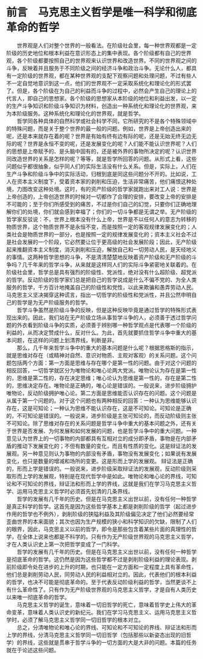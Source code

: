 # 前言　马克思主义哲学是唯一科学和彻底革命的哲学

　　世界观是人们对整个世界的一般看法。在阶级社会里，每一种世界观都是一定阶级的历史地位和根本利益在意识形态上的集中表现。各个阶级都有自己的世界观，各个阶级都要按照自己的世界观来认识世界和改造世界。不同的世界观之间的斗争，反映着并且服务于不同阶级之间的经济斗争和政治斗争。无论什么人，都具有一定阶级的世界观，都在某种世界观的支配下观察问题和处理问题，不过有些人不一定自觉地意识到这一点，他们的世界观不一定采取系统化和理论化的形式罢了。但是，各个阶级在为自己的利益而斗争的过程中，必然会产生自己的理论上的代言人，即自己的思想家。各个阶级的思想家从本阶级的地位和利益出发，以一定的生产斗争知识和阶级斗争知识为材料，创造出一种系统化和理论化的世界观，来为本阶级服务。这种系统化和理论化的世界观，就是哲学。\
　　哲学同各种具体的自然科学或社会科学不同，它所研究的不是各个特殊领域中的特殊问题，而是关于整个世界的最一般的问题。例如，世界是上帝创造出来的呢，还是本来就存在着的呢？世界是有始有终有边有际的呢，还是无始无终无边无际的呢？世界是永恒不变的呢，还是发展变化的呢？人们能不能认识世界呢？人们的思想是上帝赋予的、是头脑中固有的，还是被外界的事物所决定的呢？认识世界同改造世界的关系是怎样的呢？等等，就是哲学所回答的问题。从形式上看，这些问题似乎都很抽象，似乎同人们的实际生活没有什么关系。但是，实际上，人们在生产斗争和阶级斗争中的实际活动，归根到底是同这些问题分不开的。比如说，工人在资本主义制度下，受着资本家的剥削和压迫，生活非常痛苦，他们痛恨这种处境，力图改变这种处境。这时，有的资产阶级的哲学家就跑出来对工人说：世界是上帝创造的，上帝创造世界的时候对一切都作了合理的安排，要改变上帝的安排是不可能的；至于你们所感受到的痛苦，不过是你们自己的幻觉，只要你们正确地理解你们的处境，你们就会感到幸福了；你们的一切斗争都是无谓之举。无产阶级的哲学家反驳说：不，世界上根本没有什么上帝，世界是不以任何人的意志为转移的物质世界，这个物质世界不是永恒不变，而是按照一定的客观规律发展变化的；人类社会是物质世界的一部分，也是按照一定的规律发展变化的；资本主义社会不过是社会发展的一个阶段，它必然要让位于更高级的社会发展阶段；因此，无产阶级起来推翻资本主义制度，消灭剥削和压迫，解放自己和一切劳动人民，是天经地义的事情。这两种哲学思想的斗争，不是清清楚楚地反映着资产阶级和无产阶级的斗争吗？几千年来的哲学斗争，从来就是这样同人们的实际斗争紧密地关联着的。在阶级社会里，哲学总是具有强烈的阶级性、党派性，绝对没有什么超阶级、超党派的哲学。反动阶级的哲学家们总是把自己的哲学说成是什么不偏不党的、为全人类服务的哲学，千方百计地掩盖自己的阶级性和党性，以此来欺骗和愚弄劳动人民。马克思主义坚决揭穿这种谎言，指出一切哲学的阶级性和党派性，并且公然申明自己的哲学是为无产阶级服务的哲学。\
　　哲学斗争虽然是阶级斗争的反映，但是这种反映毕竟是通过哲学的特殊形式表现出来的。因此，我们站在无产阶级立场从事哲学斗争的人，必须善于透过哲学问题的外衣看到阶级斗争的实质，必须善于辨别哪一种哲学观点是代表哪一个阶级的利益的，从而决定赞成什么，反对什么。为此，首先就要抓住哲学斗争中重大的基本问题，在这样的问题上划清界线，判断是非。\
　　那么，几千年来哲学斗争中的重大的基本问题是什么呢？根据恩格斯的指示，就是思维对存在（或精神对自然、意识对物质、主观对客观）的关系问题。这个问题包括两个方面：第一方面是思维与存在哪个是第一性的问题。由于对这个问题的相反回答，一切哲学就区分为唯物论和唯心论两大党派。唯物论认为存在是第一性的，思维是第二性的，存在决定思维；唯心论认为思维是第一性的，存在是第二性的，思维决定存在。唯物论是正确的，唯心论是错误的。一般说来，进步阶级拥护唯物论，反动阶级拥护唯心论。第二方面是思维能否认识存在的问题。这个问题是从属于第一个问题的。对于这个问题也有两种相反的回答：一种认为思维能够认识存在，这是可知论；一种认为思维不能认识存在，这是不可知论。可知论是正确的，不可知论是错误的。一般说来，进步阶级是主张可知论的，而反动阶级则主张不可知论。除了思维对存在的关系问题是哲学斗争中重大的基本问题之外，还有关于世界是否发展、为何发展和如何发展的问题，也是哲学斗争中的重大问题。一种意见认为世界上的一切事物的内部都具有互相对立的成分即矛盾，事物是在内部矛盾的推动下发展变化的；不但有数量的变化，而且有性质的变化。这是辩证法的发展观。另一种意见则认为事物的内部没有矛盾，事物没有发展变化；如果说有发展变化，也只是数量的增减和场所的变更。这是形而上学的发展观。 辩证法是正确的，形而上学是错误的。一般说来，进步阶级采取辩证法的发展观，反动阶级则采取形而上学的发展观，特别是在现代哲学中是如此。唯物论和唯心论的界线，可知论和不可知论的界线，辩证法和形而上学的界线，这就是我们在学习马克思主义哲学、运用马克思主义哲学时必须首先划清的几条界线。\
　　哲学的发展有几千年的历史。但是在马克思主义出世以前，没有任何一种哲学是真正科学的哲学。这首先是因为这些哲学基本上都是剥削阶级的哲学（起过进步作用的哲学也不例外），剥削阶级的狭隘利益及其阶级偏见决定了他们必然要经常歪曲世界的本来面貌；其次也因为生产规模的狭小和科学知识的欠缺，限制了人们的眼界，因此，马克思主义以前的哲学，即令是那些包含着某些片面的真理性的哲学，在全体上说来也都是不科学的。只有作为无产阶级世界观的马克思主义哲学，才在人类认识史上第一次把哲学变成了一门科学。\
　　哲学的发展有几千年的历史。但是在马克思主义出世以前，没有任何一种哲学是彻底革命的哲学。这仍然是因为这些哲学都不过是剥削阶级利益的理论表现。剥前阶级即令处在进步的上升的时期，也只能在一定方面和一定程度上具有革命性，他们总是剥削劳动人民，同劳动人民的利益相对立的。因此，代表他们的根本利益的哲学，也决不可能是彻底革命的。至于代表反动阶级利益的哲学，当然更谈不上有什么革命性了。只有作为无产阶级世界观的马克思主义哲学，才是自有人类历史以来唯一彻底革命的哲学。\
　　马克思主义哲学的诞生，意味着一切旧哲学的死亡，意味着哲学史上伟大的革命变革，意味着人类认识史的新纪元。我们在学习马克思主义、运用马克思主义哲学时，必须了解马克思主义哲学同一切旧哲学的根本对立。\
　　总之，分清唯物论和唯心论的界线、可知论和不可知论的界线、辩证法和形而上学的界线，分清马克思主义哲学同一切旧哲学（包括那些以新姿态出现的旧哲学）的界线，这些就是贯串于哲学斗争的一切方面的大是大非的问题。本篇的任务就在于论述这些问题。
